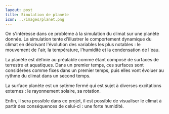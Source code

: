 ```yaml
---
layout: post
title: Simulation de planète
icon: ../images/planet.png
---
```



On s'intéresse dans ce problème à la simulation du climat sur une planète donnée. La simulation tente d'illustrer le comportement dynamique du climat en décrivant l'évolution des variables les plus notables : le mouvement de l'air, la température, l'humidité et la condensation de l'eau. 

La planète est définie au préalable comme étant composé de surfaces de terrestre et aquatiques. Dans un premier temps, ces surfaces sont considérées comme fixes dans un premier temps, puis elles vont évoluer au rythme du climat dans un second temps. 

La surface planète est un sytème fermé qui est sujet à diverses excitations externes : le rayonnement solaire, sa rotation. 

Enfin, il sera possible dans ce projet, il est possible de visualiser le climat à partir des conséquences de celui-ci : une forte humidité.

